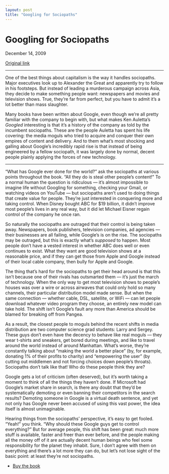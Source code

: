 ```yaml
---
layout: post
title: "Googling for Sociopaths"
---
```

Googling for Sociopaths
=======================

December 14, 2009

[Original link](http://www.aaronsw.com/weblog/googled)

* * * * *

One of the best things about capitalism is the way it handles
sociopaths. Major executives look up to Alexander the Great and
apparently try to follow in his footsteps. But instead of leading a
murderous campaign across Asia, they decide to make something people
want: newspapers and movies and television shows. True, they’re far from
perfect, but you have to admit it’s a lot better than mass slaughter.

Many books have been written about Google, even though we’re all pretty
familiar with the company to begin with, but what makes Ken Auletta’s
*Googled* interesting is that it’s a history of the company as told by
the incumbent sociopaths. These are the people Auletta has spent his
life covering: the media moguls who tried to acquire and conquer their
own empires of content and delivery. And to them what’s most shocking
and galling about Google’s incredibly rapid rise is that instead of
being engineered by a fellow sociopath, it was largely done by normal,
decent people plainly applying the forces of new technology.

* * * * *

“What has Google ever done for the world?” ask the sociopaths at various
points throughout the book. “All they do is steal other people’s
content!” To a normal human the question is ridiculous — it’s almost
impossible to imagine life without Googling for something, checking your
Gmail, or watching videos on YouTube — but sociopaths aren’t used to
doing things that create value for people. They’re just interested in
conquering more and taking control. When Disney bought ABC for \$19
billion, it didn’t improve most people’s lives in any real way, but it
did let Michael Eisner regain control of the company he once ran.

So naturally the sociopaths are outraged that their control is being
taken away. Newspapers, book publishers, television companies, ad
agencies — their businesses are all failing, while Google’s is on the
rise. The sociopaths may be outraged, but this is exactly what’s
*supposed* to happen. Most people don’t have a vested interest in
whether ABC does well or even continues to exist. What they want are
good television shows at a reasonable price, and if they can get those
from Apple and Google instead of their local cable company, then bully
for Apple and Google.

The thing that’s hard for the sociopaths to get their head around is
that this isn’t because one of their rivals has outsmarted them — it’s
just the march of technology. When the only way to get most television
shows to people’s houses was over a wire or across airwaves that could
only hold so many channels, their particular distribution model made
sense. But when the same connection — whether cable, DSL, satellite, or
WiFi — can let people download whatever video program they choose, an
entirely new model can take hold. The shift isn’t Google’s fault any
more than America should be blamed for breaking off from Pangea.

As a result, the closest people to moguls behind the recent shifts in
media distribution are two computer science grad students: Larry and
Sergey. These guys don’t even have the decency to behave like real
moguls — they wear t-shirts and sneakers, get bored during meetings, and
like to travel around the world instead of around Manhattan. What’s
worse, they’re constantly talking about “making the world a better
place” (by, for example, donating 1% of their profits to charity) and
“empowering the user” (by cutting out middlemen and not forcing choices
down people’s throats). Sociopaths don’t talk like that! Who do these
people think they are?

Google gets a lot of criticism (often deserved), but it’s worth taking a
moment to think of all the things they haven’t done. If Microsoft had
Google’s market share in search, is there any doubt that they’d be
systematically demoting or even banning their competitors in the search
results? Demoting someone in Google is a virtual death sentence, and yet
not only has Google never been accused of using this vast power, the
idea itself is almost unimaginable.

Hearing things from the sociopaths’ perspective, it’s easy to get
fooled. “Yeah!” you think. “Why should these Google guys get to control
everything?” But for average people, this shift has been great: much
more stuff is available, faster and freer than ever before, and the
people making all the money off of it are actually decent human beings
who feel some responsibility for the planet they inhabit. Sure, I don’t
agree with them on everything and there’s a lot more they can do, but
let’s not lose sight of the basic point: at least they’re not
sociopaths.

-   [Buy the book](http://books.theinfo.org/go/1594202354)

